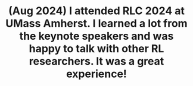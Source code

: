 ---
title: (Aug 2024) I attended RLC 2024 at UMass Amherst. I learned a lot from the keynote speakers and was happy to talk with other RL researchers. It was a great experience!
#date: '2023-11-04'
#summary: Easily blog from Jupyter notebooks!
---